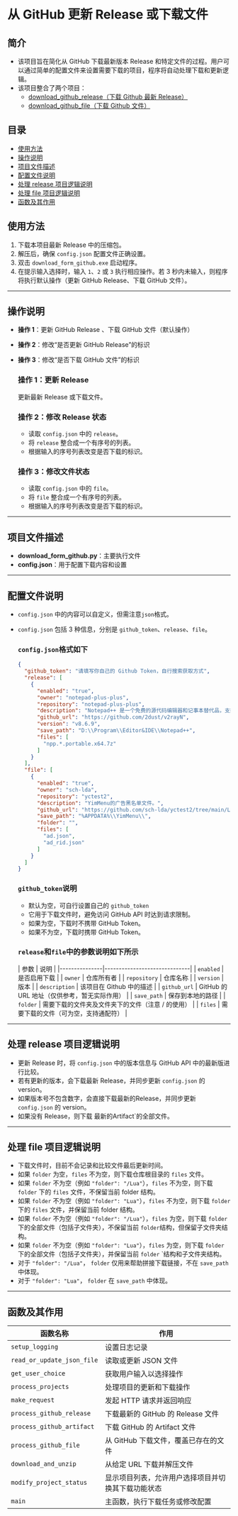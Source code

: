 # 从 GitHub 更新 Release 或下载文件

## 简介

- 该项目旨在简化从 GitHub 下载最新版本 Release 和特定文件的过程。用户可以通过简单的配置文件来设置需要下载的项目，程序将自动处理下载和更新逻辑。
- 该项目整合了两个项目：
    - [download_github_release（下载 Github 最新 Release）](https://github.com/GB756980/download_github_release)
    - [download_github_file（下载 Github 文件）](https://github.com/GB756980/download_github_file)

## 目录

- [使用方法](#使用方法)
- [操作说明](#操作说明)
- [项目文件描述](#项目文件描述)
- [配置文件说明](#配置文件说明)
- [处理 release 项目逻辑说明](#处理-release-项目逻辑说明)
- [处理 file 项目逻辑说明](#处理-file-项目逻辑说明)
- [函数及其作用](#函数及其作用)

## 使用方法

1. 下载本项目最新 Release 中的压缩包。
2. 解压后，确保 `config.json` 配置文件正确设置。
3. 双击 `download_form_github.exe` 启动程序。
4. 在提示输入选择时，输入 `1`、`2` 或 `3` 执行相应操作。若 3 秒内未输入，则程序将执行默认操作（更新 GitHub Release、下载
   GitHub 文件）。

---

## 操作说明

- **操作 1**：更新 GitHub Release 、下载 GitHub 文件（默认操作）
- **操作 2**：修改“是否更新 GitHub Release”的标识
- **操作 3**：修改“是否下载 GitHub 文件”的标识

  ### 操作 1：更新 Release

  更新最新 Release 或下载文件。

  ### 操作 2：修改 Release 状态

    - 读取 `config.json` 中的 `release`。
    - 将 `release` 整合成一个有序号的列表。
    - 根据输入的序号列表改变是否下载的标识。

  ### 操作 3：修改文件状态

    - 读取 `config.json` 中的 `file`。
    - 将 `file` 整合成一个有序号的列表。
    - 根据输入的序号列表改变是否下载的标识。

---

## 项目文件描述

- **download_form_github.py**：主要执行文件
- **config.json**：用于配置下载内容和设置

---

## 配置文件说明

- `config.json` 中的内容可以自定义，但需注意`json`格式。
- `config.json` 包括 3 种信息，分别是 `github_token`、`release`、`file`。

  ### `config.json`格式如下

    ```json
    {
      "github_token": "请填写你自己的 Github Token，自行搜索获取方式",
      "release": [
        {
          "enabled": "true",
          "owner": "notepad-plus-plus",
          "repository": "notepad-plus-plus",
          "description": "Notepad++ 是一个免费的源代码编辑器和记事本替代品，支持多种编程语言和自然语言。",
          "github_url": "https://github.com/2dust/v2rayN",
          "version": "v8.6.9",
          "save_path": "D:\\Program\\Editor&IDE\\Notepad++",
          "files": [
            "npp.*.portable.x64.7z"
          ]
        }
      ],
      "file": [
        {
          "enabled": "true",
          "owner": "sch-lda",
          "repository": "yctest2",
          "description": "YimMenu的广告黑名单文件。",
          "github_url": "https://github.com/sch-lda/yctest2/tree/main/Lua",
          "save_path": "%APPDATA%\\YimMenu\\",
          "folder": "",
          "files": [
            "ad.json",
            "ad_rid.json"
          ]
        }
      ]
    }
    ```

  ### `github_token`说明

    - 默认为空，可自行设置自己的 `github_token`
    - 它用于下载文件时，避免访问 GitHub API 时达到请求限制。
    - 如果为空，下载时不携带 GitHub Token。
    - 如果不为空，下载时携带 GitHub Token。

  ### `release`和`file`中的参数说明如下所示

  | 参数            | 说明                           |
          |---------------|------------------------------|
  | `enabled`     | 是否启用下载                       |
  | `owner`       | 仓库所有者                        |
  | `repository`  | 仓库名称                         |
  | `version`     | 版本                           |
  | `description` | 该项目在 Github 中的描述             |
  | `github_url`  | GitHub 的 URL 地址（仅供参考，暂无实际作用） |
  | `save_path`   | 保存到本地的路径                     |
  | `folder`      | 需要下载的文件夹及文件夹下的文件（注意 / 的使用）   |
  | `files`       | 需要下载的文件（可为空，支持通配符）           |

---

## 处理 release 项目逻辑说明

- 更新 Release 时，将 `config.json` 中的版本信息与 GitHub API 中的最新版进行比较。
- 若有更新的版本，会下载最新 Release，并同步更新 `config.json` 的 version。
- 如果版本号不包含数字，会直接下载最新的Release，并同步更新 `config.json` 的 version。
- 如果没有 Release，则下载 最新的Artifact`的全部文件。

---

## 处理 file 项目逻辑说明

- 下载文件时，目前不会记录和比较文件最后更新时间。
- 如果 `folder` 为空，`files` 不为空，则下载仓库根目录的 `files` 文件。
- 如果 `folder` 不为空（例如 `"folder": "/Lua"`），`files` 不为空，则下载 `folder` 下的 `files` 文件，不保留当前 folder 结构。
- 如果 `folder` 不为空（例如 `"folder": "Lua"`），`files` 不为空，则下载 `folder` 下的 `files` 文件，并保留当前 folder 结构。
- 如果 `folder` 不为空（例如 `"folder": "/Lua"`），`files` 为空，则下载 `folder` 下的全部文件（包括子文件夹），不保留当前
  `folder`结构，但保留子文件夹结构。
- 如果 `folder` 不为空（例如 `"folder": "Lua"`），`files` 为空，则下载 `folder` 下的全部文件（包括子文件夹），并保留当前
  `folder` `结构和子文件夹结构。
- 对于 `"folder": "/Lua"`， `folder` 仅用来帮助拼接下载链接，不在 `save_path` 中体现。
- 对于 `"folder": "Lua"`， `folder` 在 `save_path` 中体现。

---

## 函数及其作用

| 函数名称                       | 作用                        |
|----------------------------|---------------------------|
| `setup_logging`            | 设置日志记录                    |
| `read_or_update_json_file` | 读取或更新 JSON 文件             |
| `get_user_choice`          | 获取用户输入以选择操作               |
| `process_projects`         | 处理项目的更新和下载操作              |
| `make_request`             | 发起 HTTP 请求并返回响应           |
| `process_github_release`   | 下载最新的 GitHub 的 Release 文件 |
| `process_github_artifact`  | 下载 GitHub 的 Artifact 文件   |
| `process_github_file`      | 从 GitHub 下载文件，覆盖已存在的文件    |
| `download_and_unzip`       | 从给定 URL 下载并解压文件           |
| `modify_project_status`    | 显示项目列表，允许用户选择项目并切换其下载功能状态 |
| `main`                     | 主函数，执行下载任务或修改配置           |
